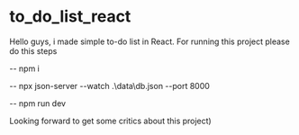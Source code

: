 # to_do_list_react

Hello guys, i made simple to-do list in React. For running this project please do this steps

-- npm i

-- npx json-server --watch .\data\db.json --port 8000

-- npm run dev

Looking forward to get some critics about this project)
